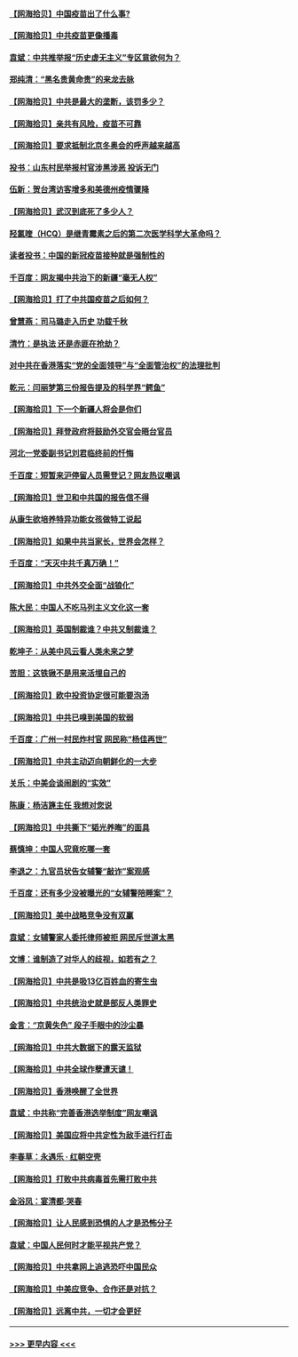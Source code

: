 #### [【网海拾贝】中国疫苗出了什么事?](../pages/nsc993/n12879124.md?t=04150452) 
#### [【网海拾贝】中共疫苗更像播毒](../pages/nsc993/n12876631.md?t=04150452) 
#### [袁斌：中共推举报“历史虚无主义”专区意欲何为？](../pages/nsc993/n12876530.md?t=04150452) 
#### [郑纯清：“黑名贵黄命贵”的来龙去脉](../pages/nsc993/n12875589.md?t=04150452) 
#### [【网海拾贝】中共是最大的垄断，该罚多少？](../pages/nsc993/n12874006.md?t=04150452) 
#### [【网海拾贝】亲共有风险，疫苗不可靠](../pages/nsc993/n12872224.md?t=04150452) 
#### [【网海拾贝】要求抵制北京冬奥会的呼声越来越高](../pages/nsc993/n12868962.md?t=04150452) 
#### [投书：山东村民举报村官涉黑涉恶 投诉无门](../pages/nsc993/n12869726.md?t=04150452) 
#### [伍新：贺台湾访客增多和美德州疫情骤降](../pages/nsc993/n12865651.md?t=04150452) 
#### [【网海拾贝】武汉到底死了多少人？](../pages/nsc993/n12863707.md?t=04150452) 
#### [羟氯喹（HCQ）是继青霉素之后的第二次医学科学大革命吗？](../pages/nsc993/n12638564.md?t=04150452) 
#### [读者投书：中国的新冠疫苗接种就是强制性的](../pages/nsc993/n12859932.md?t=04150452) 
#### [千百度：网友揭中共治下的新疆“毫无人权”](../pages/nsc993/n12858385.md?t=04150452) 
#### [【网海拾贝】打了中共国疫苗之后如何？](../pages/nsc993/n12857866.md?t=04150452) 
#### [曾慧燕：司马璐走入历史 功载千秋](../pages/nsc993/n12856996.md?t=04150452) 
#### [清竹：是执法 还是赤匪在抢劫？](../pages/nsc993/n12856952.md?t=04150452) 
#### [对中共在香港落实“党的全面领导”与“全面管治权”的法理批判](../pages/nsc993/n12856929.md?t=04150452) 
#### [乾元：闫丽梦第三份报告提及的科学界“鳄鱼”](../pages/nsc993/n12855985.md?t=04150452) 
#### [【网海拾贝】下一个新疆人将会是你们](../pages/nsc993/n12855864.md?t=04150452) 
#### [【网海拾贝】拜登政府将鼓励外交官会晤台官员](../pages/nsc993/n12853615.md?t=04150452) 
#### [河北一党委副书记刘君临终前的忏悔](../pages/nsc993/n12849420.md?t=04150452) 
#### [千百度：短暂来沪停留人员需登记？网友热议嘲讽](../pages/nsc993/n12853497.md?t=04150452) 
#### [【网海拾贝】世卫和中共国的报告信不得](../pages/nsc993/n12850902.md?t=04150452) 
#### [从康生欲培养特异功能女孩做特工说起](../pages/nsc993/n12849289.md?t=04150452) 
#### [【网海拾贝】如果中共当家长，世界会怎样？](../pages/nsc993/n12848436.md?t=04150452) 
#### [千百度：“天灭中共千真万确！”](../pages/nsc993/n12845659.md?t=04150452) 
#### [【网海拾贝】中共外交全面“战狼化”](../pages/nsc993/n12845607.md?t=04150452) 
#### [陈大民：中国人不吃马列主义文化这一套](../pages/nsc993/n12842496.md?t=04150452) 
#### [【网海拾贝】英国制裁谁？中共又制裁谁？](../pages/nsc993/n12840909.md?t=04150452) 
#### [乾坤子：从美中风云看人类未来之梦](../pages/nsc993/n12840590.md?t=04150452) 
#### [苦胆：这铁锹不是用来活埋自己的](../pages/nsc993/n12839512.md?t=04150452) 
#### [【网海拾贝】欧中投资协定很可能要泡汤](../pages/nsc993/n12835122.md?t=04150452) 
#### [【网海拾贝】中共已嗅到美国的软弱](../pages/nsc993/n12832411.md?t=04150452) 
#### [千百度：广州一村民炸村官 网民称“杨佳再世”](../pages/nsc993/n12832380.md?t=04150452) 
#### [【网海拾贝】中共主动迈向朝鲜化的一大步](../pages/nsc993/n12829887.md?t=04150452) 
#### [关乐：中美会谈闹剧的“实效”](../pages/nsc993/n12826698.md?t=04150452) 
#### [陈康：杨洁篪主任  我想对您说](../pages/nsc993/n12826609.md?t=04150452) 
#### [【网海拾贝】中共撕下“韬光养晦”的面具](../pages/nsc993/n12826459.md?t=04150452) 
#### [蔡慎坤：中国人究竟吃哪一套](../pages/nsc993/n12826010.md?t=04150452) 
#### [李退之：九官员状告女辅警“敲诈”案观感](../pages/nsc993/n12823984.md?t=04150452) 
#### [千百度：还有多少没被曝光的“女辅警陪睡案”？](../pages/nsc993/n12822136.md?t=04150452) 
#### [【网海拾贝】美中战略竞争没有双赢](../pages/nsc993/n12822105.md?t=04150452) 
#### [袁斌：女辅警家人委托律师被拒 网民斥世道太黑](../pages/nsc993/n12822004.md?t=04150452) 
#### [文博：谁制造了对华人的歧视，如若有之？](../pages/nsc993/n12821635.md?t=04150452) 
#### [【网海拾贝】中共是吸13亿百姓血的寄生虫](../pages/nsc993/n12819191.md?t=04150452) 
#### [【网海拾贝】中共统治史就是部反人类罪史](../pages/nsc993/n12816738.md?t=04150452) 
#### [金言：“京黄失色” 段子手眼中的沙尘暴](../pages/nsc993/n12815700.md?t=04150452) 
#### [【网海拾贝】中共大数据下的露天监狱](../pages/nsc993/n12811075.md?t=04150452) 
#### [【网海拾贝】中共全球作孽遭天谴！](../pages/nsc993/n12810258.md?t=04150452) 
#### [【网海拾贝】香港唤醒了全世界](../pages/nsc993/n12809100.md?t=04150452) 
#### [袁斌：中共称“完善香港选举制度”网友嘲讽](../pages/nsc993/n12808994.md?t=04150452) 
#### [【网海拾贝】美国应将中共定性为敌手进行打击](../pages/nsc993/n12806870.md?t=04150452) 
#### [李春草：永遇乐 · 红朝空壳](../pages/nsc993/n12805365.md?t=04150452) 
#### [【网海拾贝】打败中共病毒首先需打败中共](../pages/nsc993/n12803930.md?t=04150452) 
#### [金浴凤：宴清都‧哭春](../pages/nsc993/n12801601.md?t=04150452) 
#### [【网海拾贝】让人民感到恐惧的人才是恐怖分子](../pages/nsc993/n12799347.md?t=04150452) 
#### [袁斌：中国人民何时才能平视共产党？](../pages/nsc993/n12799306.md?t=04150452) 
#### [【网海拾贝】中共拿网上追逃恐吓中国民众](../pages/nsc993/n12796905.md?t=04150452) 
#### [【网海拾贝】中美应竞争、合作还是对抗？](../pages/nsc993/n12794675.md?t=04150452) 
#### [【网海拾贝】远离中共，一切才会更好](../pages/nsc993/n12793572.md?t=04150452) 

----
#### [ >>> 更早内容 <<< ](../indexes/nsc993-earlier.md)
